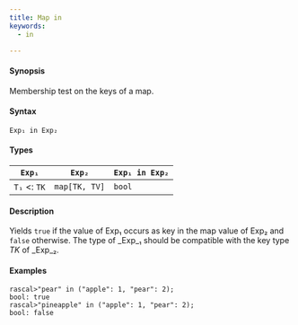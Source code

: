 ```yaml
---
title: Map in
keywords:
  - in

---
```


#### Synopsis

Membership test on the keys of a map.

#### Syntax

`Exp₁ in Exp₂`

#### Types

| `Exp₁`           |  `Exp₂`         | `Exp₁ in Exp₂`  |
| --- | --- | --- |
| `T₁`  <: `TK`  |  `map[TK, TV]` | `bool`                |


#### Description

Yields `true` if the value of Exp₁ occurs as key in the map value of Exp₂ and `false` otherwise. 
The type of _Exp_₁ should be compatible with the key type _TK_ of _Exp_₂.

#### Examples


```rascal-shell 
rascal>"pear" in ("apple": 1, "pear": 2);
bool: true
rascal>"pineapple" in ("apple": 1, "pear": 2);
bool: false
```


